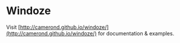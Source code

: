 # Windoze

Visit [http://camerond.github.io/windoze/](http://camerond.github.io/windoze/) for documentation & examples.